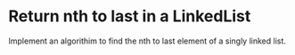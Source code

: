 # Return nth to last in a LinkedList

Implement an algorithim to find the nth to last element of a singly linked list. 